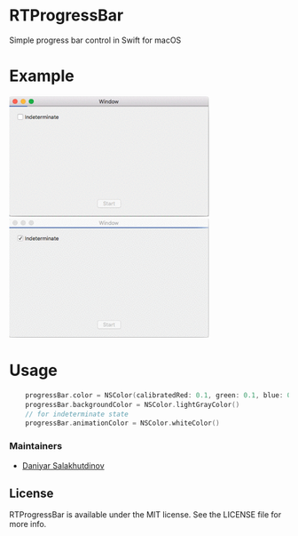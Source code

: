 # RTProgressBar
Simple progress bar control in Swift for macOS

# Example
<img src="https://raw.githubusercontent.com/RuntimeLLC/RTProgressBar/master/images/determinate.gif">
<img src="https://raw.githubusercontent.com/RuntimeLLC/RTProgressBar/master/images/indeterminate.gif">

# Usage
``` swift
    progressBar.color = NSColor(calibratedRed: 0.1, green: 0.1, blue: 0.8, alpha: 0.6)
    progressBar.backgroundColor = NSColor.lightGrayColor()
    // for indeterminate state
    progressBar.animationColor = NSColor.whiteColor()
```

### Maintainers
- [Daniyar Salakhutdinov](https://github.com/sdanny)

## License

RTProgressBar is available under the MIT license. See the LICENSE file for more info.